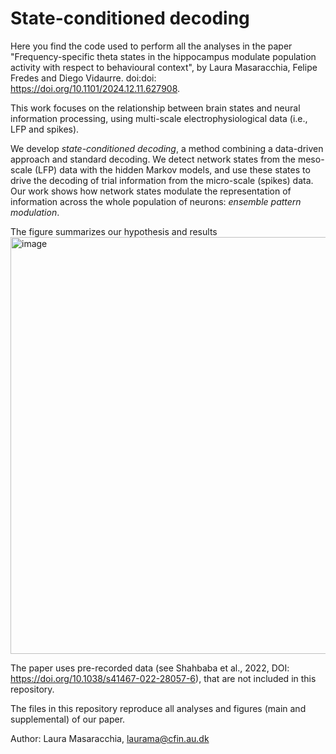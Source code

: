 # State-conditioned decoding

Here you find the code used to perform all the analyses in the paper "Frequency-specific theta states in the hippocampus modulate population activity with respect to behavioural context", 
by Laura Masaracchia, Felipe Fredes and Diego Vidaurre. doi:doi: https://doi.org/10.1101/2024.12.11.627908. 

This work focuses on the relationship between brain states and neural information processing, using multi-scale electrophysiological data (i.e., LFP and spikes). 

We develop *state-conditioned decoding*, a method combining a data-driven approach and standard decoding. 
We detect network states from the meso-scale (LFP) data with the hidden Markov models, and use these states to drive the decoding of trial information from the micro-scale (spikes) data. 
Our work shows how network states modulate the representation of information across the whole population of neurons: *ensemble pattern modulation*.

The figure summarizes our hypothesis and results
<img width="667" alt="image" src="https://github.com/user-attachments/assets/ccc07b1c-2dde-44e4-b715-1f0afb3b17cd" />

The paper uses pre-recorded data (see Shahbaba et al., 2022, DOI: https://doi.org/10.1038/s41467-022-28057-6), that are not included in this repository. 

The files in this repository reproduce all analyses and figures (main and supplemental) of our paper.


Author: Laura Masaracchia, laurama@cfin.au.dk
